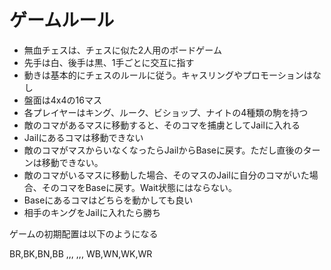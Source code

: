 # ゲームルール

- 無血チェスは、チェスに似た2人用のボードゲーム
- 先手は白、後手は黒、1手ごとに交互に指す
- 動きは基本的にチェスのルールに従う。キャスリングやプロモーションはなし
- 盤面は4x4の16マス
- 各プレイヤーはキング、ルーク、ビショップ、ナイトの4種類の駒を持つ
- 敵のコマがあるマスに移動すると、そのコマを捕虜としてJailに入れる
- Jailにあるコマは移動できない
- 敵のコマがマスからいなくなったらJailからBaseに戻す。ただし直後のターンは移動できない。
- 敵のコマがいるマスに移動した場合、そのマスのJailに自分のコマがいた場合、そのコマをBaseに戻す。Wait状態にはならない。
- Baseにあるコマはどちらを動かしても良い
- 相手のキングをJailに入れたら勝ち

ゲームの初期配置は以下のようになる

BR,BK,BN,BB
,,,
,,,
WB,WN,WK,WR

